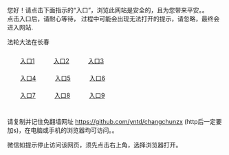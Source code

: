 您好！请点击下面指示的“入口”，浏览此网站是安全的，且为您带来平安。。 <br/>
点击入口后，请耐心等待， 过程中可能会出现无法打开的提示，请忽略，最终会进入网站. </br>

法轮大法在长春<br/>
<div style="padding:10px"><a style="margin:20px" target="_blank" href="https://d2eb3w2m7p6ilv.cloudfront.net/2Qpsp?uwuejim" id="ccLink1" rel="nofollow">入口1</a> <a target="_blank" style="margin:20px" href="https://d35y9qkiqb5bdl.cloudfront.net/2Qpsp?rawmcwlb" id="ccLink2" rel="nofollow">入口2</a> <a style="margin:20px" target="_blank" href="https://d27kz5672w9wv1.cloudfront.net/2Qpsp?irjkeb" id="ccLink3" rel="nofollow">入口3</a></div>

<div style="padding:10px" ><a style="margin:20px" target="_blank" href="https://d2eb3w2m7p6ilv.cloudfront.net/2Qpsp?uwuejim" id="ccLink4" rel="nofollow">入口4</a> <a style="margin:20px" href="https://d35y9qkiqb5bdl.cloudfront.net/2Qpsp?rawmcwlb" target="_blank" id="ccLink5" rel="nofollow">入口5</a> <a style="margin:20px" href="https://d27kz5672w9wv1.cloudfront.net/2Qpsp?irjkeb" target="_blank" id="ccLink6" rel="nofollow">入口6</a></div>

<div style="padding:10px"><a style="margin:20px" target="_blank" href="https://d2eb3w2m7p6ilv.cloudfront.net/2Qpsp?uwuejim" id="ccLink7" rel="nofollow">入口7</a> <a style="margin:20px" href="https://d35y9qkiqb5bdl.cloudfront.net/2Qpsp?rawmcwlb" target="_blank" id="ccLink8" rel="nofollow">入口8</a> <a style="margin:20px" target="_blank" href="https://d27kz5672w9wv1.cloudfront.net/2Qpsp?irjkeb" id="ccLink9" rel="nofollow">入口9</a></div>

<br/>



请复制并记住免翻墙网址 https://github.com/yntd/changchunzx (http后一定要加s)，在电脑或手机的浏览器均可访问。。<br/>

微信如提示停止访问该网页，须先点击右上角，选择浏览器打开。
